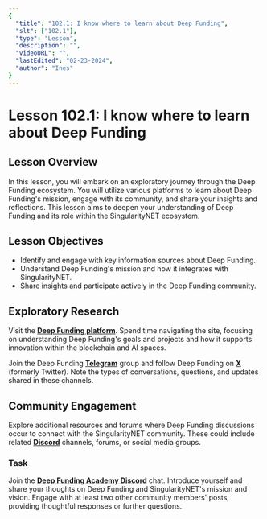 ```yaml
---
{
  "title": "102.1: I know where to learn about Deep Funding",
  "slt": ["102.1"],
  "type": "Lesson",
  "description": "",
  "videoURL": "",
  "lastEdited": "02-23-2024",
  "author": "Ines"
}
---
```


# Lesson 102.1: I know where to learn about Deep Funding

## Lesson Overview

In this lesson, you will embark on an exploratory journey through the Deep Funding ecosystem. You will utilize various platforms to learn about Deep Funding's mission, engage with its community, and share your insights and reflections. This lesson aims to deepen your understanding of Deep Funding and its role within the SingularityNET ecosystem.

## Lesson Objectives

- Identify and engage with key information sources about Deep Funding.
- Understand Deep Funding's mission and how it integrates with SingularityNET.
- Share insights and participate actively in the Deep Funding community.

## Exploratory Research

Visit the **[Deep Funding platform](https://deepfunding.ai)**. Spend time navigating the site, focusing on understanding Deep Funding's goals and projects and how it supports innovation within the blockchain and AI spaces.

Join the Deep Funding **[Telegram](https://t.me/deepfunding/)** group and follow Deep Funding on **[X](https://twitter.com/DeepFunding)** (formerly Twitter). Note the types of conversations, questions, and updates shared in these channels.

## Community Engagement

Explore additional resources and forums where Deep Funding discussions occur to connect with the SingularityNET community. These could include related **[Discord](https://discord.com/invite/snet)** channels, forums, or social media groups.

### Task

Join the **[Deep Funding Academy Discord](https://discord.gg/6P6fKqWg/)** chat. Introduce yourself and share your thoughts on Deep Funding and SingularityNET's mission and vision. Engage with at least two other community members' posts, providing thoughtful responses or further questions.
